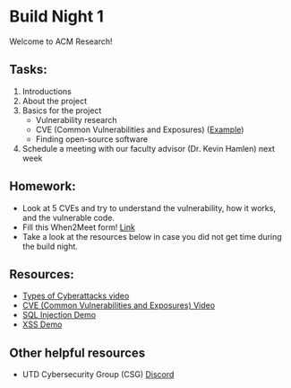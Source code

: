 # Build Night 1

Welcome to ACM Research!

## Tasks:
1) Introductions
2) About the project
3) Basics for the project
    - Vulnerability research
    - CVE (Common Vulnerabilities and Exposures) ([Example](https://cve.mitre.org/cgi-bin/cvename.cgi?name=CVE-2022-38550))
    - Finding open-source software
4) Schedule a meeting with our faculty advisor (Dr. Kevin Hamlen) next week

## Homework:
- Look at 5 CVEs and try to understand the vulnerability, how it works, and the vulnerable code.
- Fill this When2Meet form! [Link](https://www.when2meet.com/?16905990-yENfi)
- Take a look at the resources below in case you did not get time during the build night.

## Resources:
- [Types of Cyberattacks video](https://www.youtube.com/watch?v=NDcEOW8r0xc)
- [CVE (Common Vulnerabilities and Exposures) Video](https://www.youtube.com/watch?v=qfpnJyTl1To)
- [SQL Injection Demo](https://www.hacksplaining.com/exercises/sql-injection#/sql-injection-explanation)
- [XSS Demo](https://xss-game.appspot.com/level1)

## Other helpful resources
- UTD Cybersecurity Group (CSG) [Discord](https://discord.gg/25g6jPcAuA)
